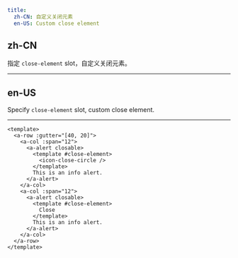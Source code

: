 ```yaml
title:
  zh-CN: 自定义关闭元素
  en-US: Custom close element
```

## zh-CN

指定 `close-element` slot，自定义关闭元素。

---

## en-US

Specify `close-element` slot, custom close element.

---

```vue
<template>
  <a-row :gutter="[40, 20]">
    <a-col :span="12">
      <a-alert closable>
        <template #close-element>
          <icon-close-circle />
        </template>
        This is an info alert.
      </a-alert>
    </a-col>
    <a-col :span="12">
      <a-alert closable>
        <template #close-element>
          Close
        </template>
        This is an info alert.
      </a-alert>
    </a-col>
  </a-row>
</template>
```

